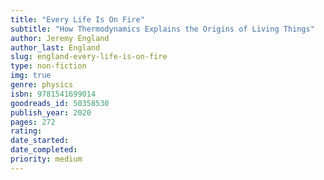 ```yaml
---
title: "Every Life Is On Fire"
subtitle: "How Thermodynamics Explains the Origins of Living Things"
author: Jeremy England
author_last: England
slug: england-every-life-is-on-fire
type: non-fiction
img: true
genre: physics
isbn: 9781541699014
goodreads_id: 50358530
publish_year: 2020
pages: 272
rating: 
date_started:
date_completed:
priority: medium
---
```

